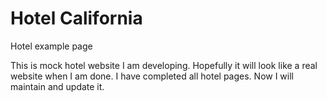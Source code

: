 # Hotel California
Hotel example page

This is mock hotel website I am developing. Hopefully it will look like a real website when I am done.
I have completed all hotel pages. Now I will maintain and update it.
